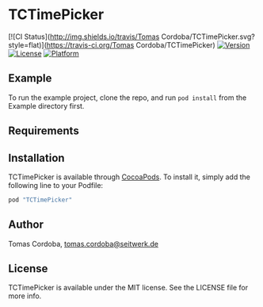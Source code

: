 # TCTimePicker

[![CI Status](http://img.shields.io/travis/Tomas Cordoba/TCTimePicker.svg?style=flat)](https://travis-ci.org/Tomas Cordoba/TCTimePicker)
[![Version](https://img.shields.io/cocoapods/v/TCTimePicker.svg?style=flat)](http://cocoapods.org/pods/TCTimePicker)
[![License](https://img.shields.io/cocoapods/l/TCTimePicker.svg?style=flat)](http://cocoapods.org/pods/TCTimePicker)
[![Platform](https://img.shields.io/cocoapods/p/TCTimePicker.svg?style=flat)](http://cocoapods.org/pods/TCTimePicker)

## Example

To run the example project, clone the repo, and run `pod install` from the Example directory first.

## Requirements

## Installation

TCTimePicker is available through [CocoaPods](http://cocoapods.org). To install
it, simply add the following line to your Podfile:

```ruby
pod "TCTimePicker"
```

## Author

Tomas Cordoba, tomas.cordoba@seitwerk.de

## License

TCTimePicker is available under the MIT license. See the LICENSE file for more info.
